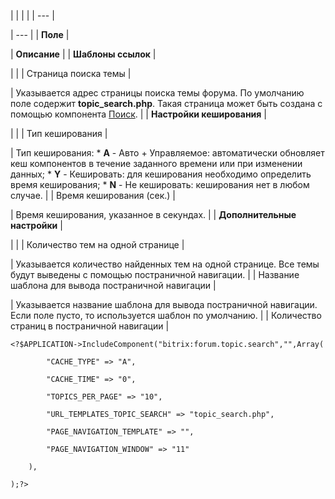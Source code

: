 |  |  |  |
| --- |

| --- |
| **Поле** |

| **Описание** |
| **Шаблоны ссылок** |

| |
| Страница поиска темы |

| Указывается адрес страницы поиска темы форума. По умолчанию поле содержит **topic\_search.php**. Такая страница может быть создана с помощью компонента [Поиск](/user_help/components/obschenie/forum/forum_search.php). |
| **Настройки кеширования** |

| |
| Тип кеширования |

| Тип кеширования:  * **A** - Авто + Управляемое: автоматически обновляет кеш компонентов в течение заданного времени или при изменении данных; * **Y** - Кешировать: для кеширования необходимо определить время кеширования; * **N** - Не кешировать: кеширования нет в любом случае. |
| Время кеширования (сек.) |

| Время кеширования, указанное в секундах. |
| **Дополнительные настройки** |

| |
| Количество тем на одной странице |

| Указывается количество найденных тем на одной странице. Все темы будут выведены с помощью постраничной навигации. |
| Название шаблона для вывода постраничной навигации |

| Указывается название шаблона для вывода постраничной навигации. Если поле пусто, то используется шаблон по умолчанию. |
| Количество страниц в постраничной навигации |

```
<?$APPLICATION->IncludeComponent("bitrix:forum.topic.search","",Array(

		"CACHE_TYPE" => "A",

		"CACHE_TIME" => "0",

		"TOPICS_PER_PAGE" => "10",

		"URL_TEMPLATES_TOPIC_SEARCH" => "topic_search.php",

		"PAGE_NAVIGATION_TEMPLATE" => "",

		"PAGE_NAVIGATION_WINDOW" => "11"

	),

);?>


```